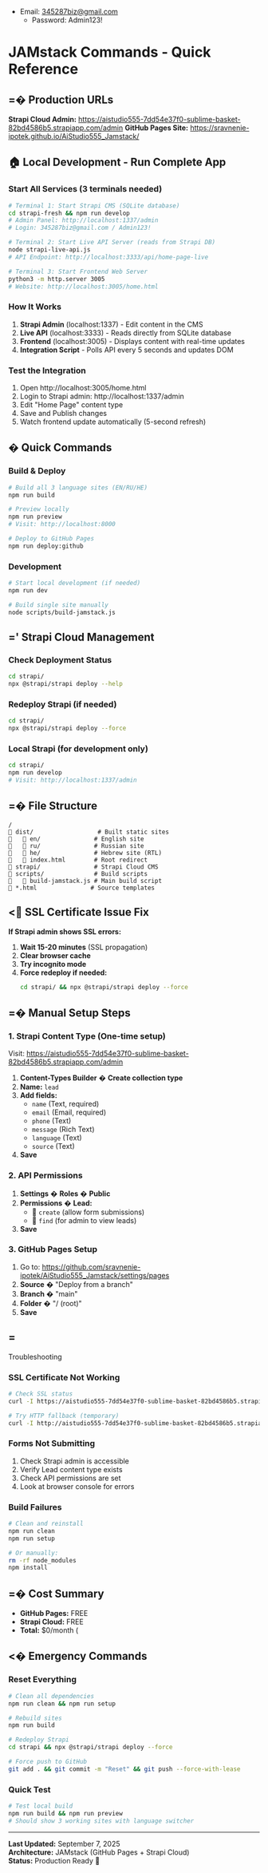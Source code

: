 - Email: 345287biz@gmail.com
  - Password: Admin123!

# JAMstack Commands - Quick Reference

## =� Production URLs

**Strapi Cloud Admin:** https://aistudio555-7dd54e37f0-sublime-basket-82bd4586b5.strapiapp.com/admin
**GitHub Pages Site:** https://sravnenie-ipotek.github.io/AiStudio555_Jamstack/

## 🏠 Local Development - Run Complete App

### Start All Services (3 terminals needed)
```bash
# Terminal 1: Start Strapi CMS (SQLite database)
cd strapi-fresh && npm run develop
# Admin Panel: http://localhost:1337/admin
# Login: 345287biz@gmail.com / Admin123!

# Terminal 2: Start Live API Server (reads from Strapi DB)
node strapi-live-api.js
# API Endpoint: http://localhost:3333/api/home-page-live

# Terminal 3: Start Frontend Web Server
python3 -m http.server 3005
# Website: http://localhost:3005/home.html
```

### How It Works
1. **Strapi Admin** (localhost:1337) - Edit content in the CMS
2. **Live API** (localhost:3333) - Reads directly from SQLite database
3. **Frontend** (localhost:3005) - Displays content with real-time updates
4. **Integration Script** - Polls API every 5 seconds and updates DOM

### Test the Integration
1. Open http://localhost:3005/home.html
2. Login to Strapi admin: http://localhost:1337/admin
3. Edit "Home Page" content type
4. Save and Publish changes
5. Watch frontend update automatically (5-second refresh)

## � Quick Commands

### Build & Deploy
```bash
# Build all 3 language sites (EN/RU/HE)
npm run build

# Preview locally
npm run preview
# Visit: http://localhost:8000

# Deploy to GitHub Pages
npm run deploy:github
```

### Development
```bash
# Start local development (if needed)
npm run dev

# Build single site manually
node scripts/build-jamstack.js
```

## =' Strapi Cloud Management

### Check Deployment Status
```bash
cd strapi/
npx @strapi/strapi deploy --help
```

### Redeploy Strapi (if needed)
```bash
cd strapi/
npx @strapi/strapi deploy --force
```

### Local Strapi (for development only)
```bash
cd strapi/
npm run develop
# Visit: http://localhost:1337/admin
```

## =� File Structure

```
/
   dist/                  # Built static sites
      en/               # English site
      ru/               # Russian site  
      he/               # Hebrew site (RTL)
      index.html        # Root redirect
   strapi/               # Strapi Cloud CMS
   scripts/              # Build scripts
      build-jamstack.js # Main build script
   *.html               # Source templates
```

## < SSL Certificate Issue Fix

**If Strapi admin shows SSL errors:**

1. **Wait 15-20 minutes** (SSL propagation)
2. **Clear browser cache** 
3. **Try incognito mode**
4. **Force redeploy if needed:**
   ```bash
   cd strapi/ && npx @strapi/strapi deploy --force
   ```

## =� Manual Setup Steps

### 1. Strapi Content Type (One-time setup)
Visit: https://aistudio555-7dd54e37f0-sublime-basket-82bd4586b5.strapiapp.com/admin

1. **Content-Types Builder** � **Create collection type**
2. **Name:** `lead`
3. **Add fields:**
   - `name` (Text, required)
   - `email` (Email, required)
   - `phone` (Text)
   - `message` (Rich Text)
   - `language` (Text)
   - `source` (Text)
4. **Save**

### 2. API Permissions
1. **Settings** � **Roles** � **Public**
2. **Permissions** � **Lead:**
   -  `create` (allow form submissions)
   -  `find` (for admin to view leads)
3. **Save**

### 3. GitHub Pages Setup
1. Go to: https://github.com/sravnenie-ipotek/AiStudio555_Jamstack/settings/pages
2. **Source** � "Deploy from a branch"
3. **Branch** � "main" 
4. **Folder** � "/ (root)"
5. **Save**

## =
 Troubleshooting

### SSL Certificate Not Working
```bash
# Check SSL status
curl -I https://aistudio555-7dd54e37f0-sublime-basket-82bd4586b5.strapiapp.com/admin

# Try HTTP fallback (temporary)
curl -I http://aistudio555-7dd54e37f0-sublime-basket-82bd4586b5.strapiapp.com/admin
```

### Forms Not Submitting
1. Check Strapi admin is accessible
2. Verify Lead content type exists
3. Check API permissions are set
4. Look at browser console for errors

### Build Failures
```bash
# Clean and reinstall
npm run clean
npm run setup

# Or manually:
rm -rf node_modules
npm install
```

## =� Cost Summary
- **GitHub Pages:** FREE
- **Strapi Cloud:** FREE
- **Total:** $0/month (

## <� Emergency Commands

### Reset Everything
```bash
# Clean all dependencies
npm run clean && npm run setup

# Rebuild sites
npm run build

# Redeploy Strapi
cd strapi && npx @strapi/strapi deploy --force

# Force push to GitHub
git add . && git commit -m "Reset" && git push --force-with-lease
```

### Quick Test
```bash
# Test local build
npm run build && npm run preview
# Should show 3 working sites with language switcher
```

---

**Last Updated:** September 7, 2025  
**Architecture:** JAMstack (GitHub Pages + Strapi Cloud)  
**Status:** Production Ready 